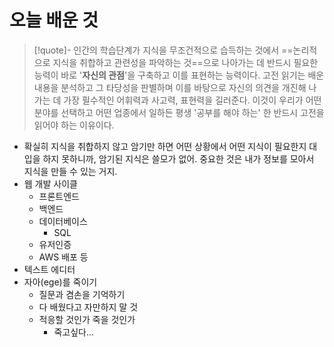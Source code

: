 # 오늘 배운 것
>[!quote]- 
> 인간의 학습단계가 지식을 무조건적으로 습득하는 것에서 ==논리적으로 지식을 취합하고 관련성을 파악하는 것==으로 나아가는 데 반드시 필요한 능력이 바로 '**자신의 관점**'을 구축하고 이를 표현하는 능력이다. 고전 읽기는 배운 내용을 분석하고 그 타당성을 판별하며 이를 바탕으로 자신의 의견을 개진해 나가는 데 가장 필수적인 어휘력과 사고력, 표현력을 길러준다. 이것이 우리가 어떤 분야를 선택하고 어떤 업종에서 일하든 평생 '공부를 해야 하는' 한 반드시 고전을 읽어야 하는 이유이다. 
- 확실히 지식을 취합하지 않고 암기만 하면 어떤 상황에서 어떤 지식이 필요한지 대입을 하지 못하니까, 암기된 지식은 쓸모가 없어. 중요한 것은 내가 정보를 모아서 지식을 만들 수 있는 거지.
- 웹 개발 사이클
	- 프론트엔드
	- 백엔드
	- 데이터베이스
		- SQL
	- 유저인증
	- AWS 배포 등
- 텍스트 에디터
- 자아(ege)를 죽이기
	- 질문과 겸손을 기억하기
	- 다 배웠다고 자만하지 말 것
	- 적응할 것인가 죽을 것인가
		- 죽고싶다...